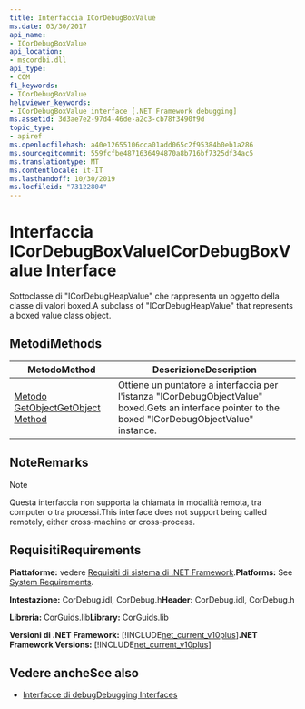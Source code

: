 ```yaml
---
title: Interfaccia ICorDebugBoxValue
ms.date: 03/30/2017
api_name:
- ICorDebugBoxValue
api_location:
- mscordbi.dll
api_type:
- COM
f1_keywords:
- ICorDebugBoxValue
helpviewer_keywords:
- ICorDebugBoxValue interface [.NET Framework debugging]
ms.assetid: 3d3ae7e2-97d4-46de-a2c3-cb78f3490f9d
topic_type:
- apiref
ms.openlocfilehash: a40e12655106cca01add065c2f95384b0eb1a286
ms.sourcegitcommit: 559fcfbe4871636494870a8b716bf7325df34ac5
ms.translationtype: MT
ms.contentlocale: it-IT
ms.lasthandoff: 10/30/2019
ms.locfileid: "73122804"
---
```

# <a name="icordebugboxvalue-interface"></a><span data-ttu-id="3d1ec-102">Interfaccia ICorDebugBoxValue</span><span class="sxs-lookup"><span data-stu-id="3d1ec-102">ICorDebugBoxValue Interface</span></span>

<span data-ttu-id="3d1ec-103">Sottoclasse di "ICorDebugHeapValue" che rappresenta un oggetto della classe di valori boxed.</span><span class="sxs-lookup"><span data-stu-id="3d1ec-103">A subclass of "ICorDebugHeapValue" that represents a boxed value class object.</span></span>  
  
## <a name="methods"></a><span data-ttu-id="3d1ec-104">Metodi</span><span class="sxs-lookup"><span data-stu-id="3d1ec-104">Methods</span></span>  
  
|<span data-ttu-id="3d1ec-105">Metodo</span><span class="sxs-lookup"><span data-stu-id="3d1ec-105">Method</span></span>|<span data-ttu-id="3d1ec-106">Descrizione</span><span class="sxs-lookup"><span data-stu-id="3d1ec-106">Description</span></span>|  
|------------|-----------------|  
|[<span data-ttu-id="3d1ec-107">Metodo GetObject</span><span class="sxs-lookup"><span data-stu-id="3d1ec-107">GetObject Method</span></span>](../../../../docs/framework/unmanaged-api/debugging/icordebugboxvalue-getobject-method.md)|<span data-ttu-id="3d1ec-108">Ottiene un puntatore a interfaccia per l'istanza "ICorDebugObjectValue" boxed.</span><span class="sxs-lookup"><span data-stu-id="3d1ec-108">Gets an interface pointer to the boxed "ICorDebugObjectValue" instance.</span></span>|  
  
## <a name="remarks"></a><span data-ttu-id="3d1ec-109">Note</span><span class="sxs-lookup"><span data-stu-id="3d1ec-109">Remarks</span></span>  
  
> [!NOTE]
> <span data-ttu-id="3d1ec-110">Questa interfaccia non supporta la chiamata in modalità remota, tra computer o tra processi.</span><span class="sxs-lookup"><span data-stu-id="3d1ec-110">This interface does not support being called remotely, either cross-machine or cross-process.</span></span>  
  
## <a name="requirements"></a><span data-ttu-id="3d1ec-111">Requisiti</span><span class="sxs-lookup"><span data-stu-id="3d1ec-111">Requirements</span></span>  
 <span data-ttu-id="3d1ec-112">**Piattaforme:** vedere [Requisiti di sistema di .NET Framework](../../../../docs/framework/get-started/system-requirements.md).</span><span class="sxs-lookup"><span data-stu-id="3d1ec-112">**Platforms:** See [System Requirements](../../../../docs/framework/get-started/system-requirements.md).</span></span>  
  
 <span data-ttu-id="3d1ec-113">**Intestazione:** CorDebug.idl, CorDebug.h</span><span class="sxs-lookup"><span data-stu-id="3d1ec-113">**Header:** CorDebug.idl, CorDebug.h</span></span>  
  
 <span data-ttu-id="3d1ec-114">**Libreria:** CorGuids.lib</span><span class="sxs-lookup"><span data-stu-id="3d1ec-114">**Library:** CorGuids.lib</span></span>  
  
 <span data-ttu-id="3d1ec-115">**Versioni di .NET Framework:** [!INCLUDE[net_current_v10plus](../../../../includes/net-current-v10plus-md.md)]</span><span class="sxs-lookup"><span data-stu-id="3d1ec-115">**.NET Framework Versions:** [!INCLUDE[net_current_v10plus](../../../../includes/net-current-v10plus-md.md)]</span></span>  
  
## <a name="see-also"></a><span data-ttu-id="3d1ec-116">Vedere anche</span><span class="sxs-lookup"><span data-stu-id="3d1ec-116">See also</span></span>

- [<span data-ttu-id="3d1ec-117">Interfacce di debug</span><span class="sxs-lookup"><span data-stu-id="3d1ec-117">Debugging Interfaces</span></span>](../../../../docs/framework/unmanaged-api/debugging/debugging-interfaces.md)
